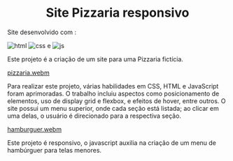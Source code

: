 <h1 align="center"> Site Pizzaria responsivo </h1>

Site desenvolvido com :

![html](https://github.com/user-attachments/assets/95bdb939-5a3d-43de-8735-d400d1ffcc8f)
![css](https://github.com/user-attachments/assets/87d6667d-3e84-47e4-8597-59e2d2dcb578)
e 
![js](https://github.com/user-attachments/assets/19b59492-395c-4edc-b49a-a07771659521)



Este projeto é a criação de um site para uma Pizzaria fictícia.

[pizzaria.webm](https://github.com/user-attachments/assets/efc58107-a937-4db7-8433-240afea5f8e0)



Para realizar este projeto, várias habilidades em CSS, HTML e JavaScript foram aprimoradas.
O trabalho incluiu aspectos como posicionamento de elementos, uso de display grid e flexbox, e efeitos de hover, entre outros. 
O site possui um menu superior, onde cada seção está listada; ao clicar em uma delas, o usuário é direcionado para a respectiva seção.


[hamburguer.webm](https://github.com/user-attachments/assets/a2c6d41e-11ef-4cf8-a671-0a4f0a054bd2)

Este projeto é responsivo, o javascript auxilia na criação de um menu de hambúrguer para telas menores.
